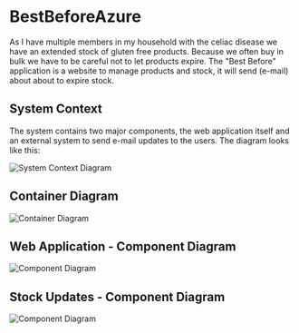 # BestBeforeAzure

As I have multiple members in my household with the celiac disease we have an extended stock of gluten free products. Because we often buy in bulk we have to be careful not to let products expire. The "Best Before" application is a website to manage products and stock, it will send (e-mail) about about to expire stock.

## System Context

The system contains two major components, the web application itself and an external system to send e-mail updates to the users. The diagram looks like this:

![System Context Diagram](http://www.plantuml.com/plantuml/proxy?cache=no&src=https://raw.githubusercontent.com/jacobduijzer/BestBeforeAzure/main/documentation/assets/systemcontext.pu)

## Container Diagram

![Container Diagram](http://www.plantuml.com/plantuml/proxy?cache=no&src=https://raw.githubusercontent.com/jacobduijzer/BestBeforeAzure/main/documentation/assets/containerdiagram.pu)

## Web Application - Component Diagram

![Component Diagram](http://www.plantuml.com/plantuml/proxy?cache=no&src=https://raw.githubusercontent.com/jacobduijzer/BestBeforeAzure/main/documentation/assets/webapp-componentdiagram.pu)

## Stock Updates - Component Diagram

![Component Diagram](http://www.plantuml.com/plantuml/proxy?cache=no&src=https://raw.githubusercontent.com/jacobduijzer/BestBeforeAzure/main/documentation/assets/stockupdates-componentdiagram.pu)